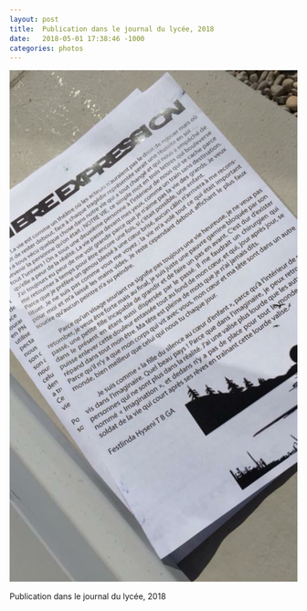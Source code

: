 ```yaml
---
layout: post
title:  Publication dans le journal du lycée, 2018
date:   2018-05-01 17:38:46 -1000
categories: photos
---
```

![Festlindatexte](/photos/Festlindatexte.jpeg)

Publication dans le journal du lycée, 2018